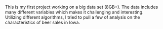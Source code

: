 This is my first project working on a big data set (8GB+). The data includes many different variables which makes it challenging and interesting. Utilizing different algorithms, I tried to pull a few of analysis on the characteristics of beer sales in Iowa.
